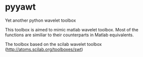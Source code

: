# pyyawt
Yet another python wavelet toolbox


This toolbox is aimed to mimic matlab wavelet toolbox. Most of the functions are
similiar to their counterparts in Matlab equivalents. 

The toolbox based on the scilab wavelet toolbox (http://atoms.scilab.org/toolboxes/swt)

